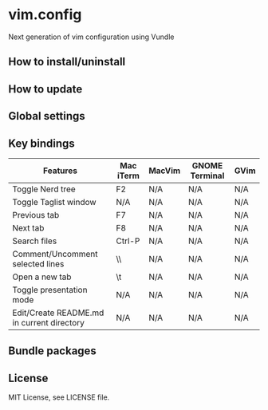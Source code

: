 # vim.config
Next generation of vim configuration using Vundle

## How to install/uninstall

## How to update

## Global settings


## Key bindings

|Features|Mac iTerm|MacVim|GNOME Terminal|GVim|
|--------|---------|------|--------------|----|
|Toggle Nerd tree|F2|N/A|N/A|N/A|
|Toggle Taglist window|N/A|N/A|N/A|N/A|
|Previous tab|F7|N/A|N/A|N/A|
|Next tab|F8|N/A|N/A|N/A|
|Search files|Ctrl-P|N/A|N/A|N/A|
|Comment/Uncomment selected lines| \\\\ |N/A|N/A|N/A|
|Open a new tab| \\t |N/A|N/A|N/A|
|Toggle presentation mode|N/A|N/A|N/A|N/A|
|Edit/Create README.md in current directory|N/A|N/A|N/A|N/A|

## Bundle packages

## License
MIT License, see LICENSE file.
